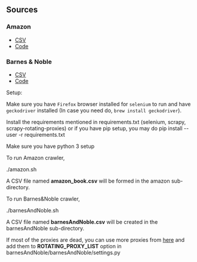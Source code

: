 ## Sources

### Amazon
- [CSV](https://github.com/chakshuahuja/CS839/blob/master/Stage2/Amazon/amazon_books.csv)
- [Code](https://github.com/chakshuahuja/CS839/tree/master/Stage2/Amazon)
### Barnes & Noble
- [CSV](https://github.com/chakshuahuja/CS839/blob/master/Stage2/barnesAndNoble/barnesAndNoble-final.csv)
- [Code](https://github.com/chakshuahuja/CS839/tree/master/Stage2/barnesAndNoble)

Setup:

Make sure you have `Firefox` browser installed for `selenium` to run and have `geckodriver` installed (In case you need do, `brew install geckodriver`).

Install the requirements mentioned in requirements.txt (selenium, scrapy, scrapy-rotating-proxies) or if you have pip setup, you may do pip install --user -r requirements.txt

Make sure you have python 3 setup

To run Amazon crawler,

./amazon.sh

A CSV file named <b>amazon_book.csv</b> will be formed in the amazon sub-directory.

To run Barnes&Noble crawler,

./barnesAndNoble.sh

A CSV file named <b>barnesAndNoble.csv</b> will be created in the barnesAndNoble sub-directory.

If most of the proxies are dead, you can use more proxies from <a href="https://www.us-proxy.org/">here</a> and add them to <b>ROTATING_PROXY_LIST</b> option in barnesAndNoble/barnesAndNoble/settings.py

